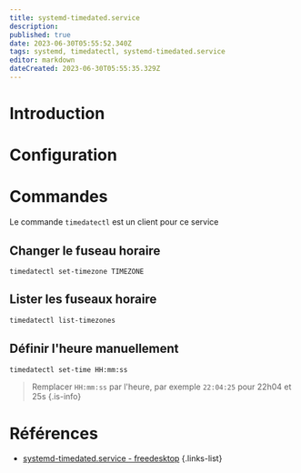 ```yaml
---
title: systemd-timedated.service
description: 
published: true
date: 2023-06-30T05:55:52.340Z
tags: systemd, timedatectl, systemd-timedated.service
editor: markdown
dateCreated: 2023-06-30T05:55:35.329Z
---
```


# Introduction

# Configuration

# Commandes
Le commande `timedatectl` est un client pour ce service

## Changer le fuseau horaire
```
timedatectl set-timezone TIMEZONE
```

## Lister les fuseaux horaire
```bash
timedatectl list-timezones
```

## Définir l'heure manuellement
```bash
timedatectl set-time HH:mm:ss
```
> Remplacer `HH:mm:ss` par l'heure, par exemple `22:04:25` pour 22h04 et 25s
{.is-info}

# Références
- [systemd-timedated.service - freedesktop](https://www.freedesktop.org/software/systemd/man/systemd-timedated.service.html)
{.links-list}